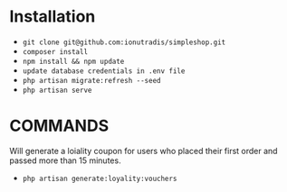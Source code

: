  # Installation
 - `git clone git@github.com:ionutradis/simpleshop.git`
 - `composer install`
 - `npm install && npm update`
 - `update database credentials in .env file`
 - `php artisan migrate:refresh --seed`
 - `php artisan serve`
 
 # COMMANDS
  Will generate a loiality coupon for users who placed their first order and passed more than 15 minutes.
 * `php artisan generate:loyality:vouchers`
 
